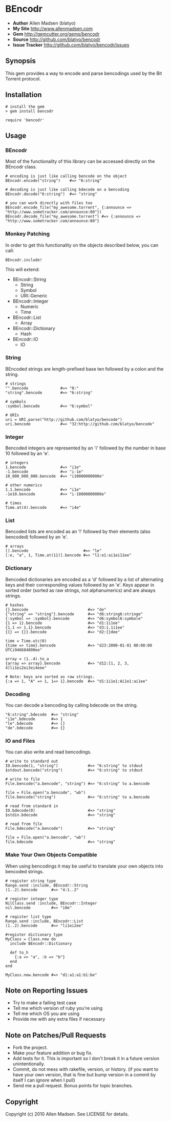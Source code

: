 # BEncodr
* **Author** Allen Madsen (blatyo)
* **My Site** http://www.allenmadsen.com
* **Gem** http://gemcutter.org/gems/bencodr
* **Source** http://github.com/blatyo/bencodr
* **Issue Tracker** http://github.com/blatyo/bencodr/issues 

## Synopsis
This gem provides a way to encode and parse bencodings used by the Bit Torrent protocol.

## Installation

    # install the gem
    > gem install bencodr

    require 'bencodr'

## Usage
### BEncodr
Most of the functionality of this library can be accessed directly on the BEncodr class.

    # encoding is just like calling bencode on the object
    BEncodr.encode("string")    #=> "6:string"

    # decoding is just like calling bdecode on a bencoding
    BEncodr.decode("6:string")  #=> "string"

    # you can work directly with files too
    BEncodr.encode_file("my_awesome.torrent", {:announce => "http://www.sometracker.com/announce:80"})
    BEncodr.decode_file("my_awesome.torrent") #=> {:announce => "http://www.sometracker.com/announce:80"}
    
### Monkey Patching
In order to get this functionality on the objects described below, you can call:

    BEncodr.include!

This will extend:

* BEncodr::String
    * String
    * Symbol
    * URI::Generic
* BEncodr::Integer
    * Numeric
    * Time
* BEncodr::List
    * Array
* BEncodr::Dictionary
    * Hash
* BEncodr::IO
    * IO

### String
BEncoded strings are length-prefixed base ten followed by a colon and the string.

    # strings
    "".bencode              #=> "0:"
    "string".bencode        #=> "6:string"

    # symbols
    :symbol.bencode         #=> "6:symbol"

    # URIs
    uri = URI.parse("http://github.com/blatyo/bencode")
    uri.bencode             #=> "32:http://github.com/blatyo/bencode"

### Integer
Bencoded integers are represented by an 'i' followed by the number in base 10 followed by an 'e'.

    # integers
    1.bencode               #=> "i1e"
    -1.bencode              #=> "i-1e"
    10_000_000_000.bencode  #=> "i10000000000e"

    # other numerics
    1.1.bencode             #=> "i1e"
    -1e10.bencode           #=> "i-10000000000e"

    # times
    Time.at(4).bencode      #=> "i4e"

### List
Bencoded lists are encoded as an 'l' followed by their elements (also bencoded) followed by an 'e'.

    # arrays
    [].bencode                        #=> "le"
    [:e, "a", 1, Time.at(11)].bencode #=> "l1:e1:ai1ei11ee"

### Dictionary
Bencoded dictionaries are encoded as a 'd' followed by a list of alternating keys and their corresponding values
followed by an 'e'. Keys appear in sorted order (sorted as raw strings, not alphanumerics) and are always strings.

    # hashes
    {}.bencode                          #=> "de"
    {"string" => "string"}.bencode      #=> "d6:string6:stringe"
    {:symbol => :symbol}.bencode        #=> "d6:symbol6:symbole"
    {1 => 1}.bencode                    #=> "d1:1i1ee"
    {1.1 => 1.1}.bencode                #=> "d3:1.1i1ee"
    {{} => {}}.bencode                  #=> "d2:{}dee"

    time = Time.utc(0)
    {time => time}.bencode              #=> "d23:2000-01-01 00:00:00 UTCi946684800ee"

    array = (1..4).to_a
    {array => array}.bencode            #=> "d12:[1, 2, 3, 4]li1ei2ei3ei4eee"

    # Note: keys are sorted as raw strings.
    {:a => 1, "A" => 1, 1=> 1}.bencode  #=> "d1:1i1e1:Ai1e1:ai1ee"

### Decoding
You can decode a bencoding by calling bdecode on the string.

    "6:string".bdecode  #=> "string"
    "i1e".bdecode       #=> 1
    "le".bdecode        #=> []
    "de".bdecode        #=> {}

### IO and Files
You can also write and read bencodings.

    # write to standard out
    IO.bencode(1, "string")             #=> "6:string" to stdout
    $stdout.bencode("string")           #=> "6:string" to stdout

    # write to file
    File.bencode("a.bencode", "string") #=> "6:string" to a.bencode
    
    file = File.open("a.bencode", "wb")
    file.bencode("string")              #=> "6:string" to a.bencode

    # read from standard in
    IO.bdecode(0)                       #=> "string"
    $stdin.bdecode                      #=> "string"

    # read from file
    File.bdecode("a.bencode")           #=> "string"

    file = File.open("a.bencode", "wb")
    file.bdecode                        #=> "string"

### Make Your Own Objects Compatible
When using bencodings it may be useful to translate your own objects into bencoded strings.

    # register string type
    Range.send :include, BEncodr::String
    (1..2).bencode      #=> "4:1..2"

    # register integer type
    NilClass.send :include, BEncodr::Integer
    nil.bencode         #=> "i0e"

    # register list type
    Range.send :include, BEncodr::List
    (1..2).bencode      #=> "li1ei2ee"

    #register dictionary type
    MyClass = Class.new do
      include BEncodr::Dictionary
      
      def to_h
        {:a => "a", :b => "b"}
      end
    end

    MyClass.new.bencode #=> "d1:a1:a1:b1:be"

## Note on Reporting Issues

* Try to make a failing test case
* Tell me which version of ruby you're using
* Tell me which OS you are using
* Provide me with any extra files if necessary

## Note on Patches/Pull Requests

* Fork the project.
* Make your feature addition or bug fix.
* Add tests for it. This is important so I don't break it in a
  future version unintentionally.
* Commit, do not mess with rakefile, version, or history.
  (if you want to have your own version, that is fine but bump version in a commit by itself I can ignore when I pull)
* Send me a pull request. Bonus points for topic branches.

## Copyright

Copyright (c) 2010 Allen Madsen. See LICENSE for details.
